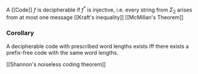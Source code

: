 A [[Code]] $f$ is decipherable if $f^{*}$ is injective, i.e. every string from $\Sigma_{2}$ arises from at most one message
[[Kraft's inequality]]
[[McMillan's Theorem]]
### Corollary 
A decipherable code with prescribed word lengths exists iff there exists a prefix-free code with the same word lengths. 

[[Shannon's noiseless coding theorem]]